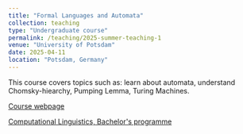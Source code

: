 ```yaml
---
title: "Formal Languages and Automata"
collection: teaching
type: "Undergraduate course"
permalink: /teaching/2025-summer-teaching-1
venue: "University of Potsdam"
date: 2025-04-11
location: "Potsdam, Germany"
---
```


This course covers topics such as: learn about automata, understand Chomsky-hiearchy, Pumping Lemma, Turing Machines.


[Course webpage](https://web.archive.org/web/20250407081049/https://puls.uni-potsdam.de/qisserver/pages/cs/sys/portal/hisinoneIframePage.faces?id=qis_meineLV_3&navigationPosition=up_dozFunktionen%2Cqis_dozVeranstaltung&recordRequest=true)

[Computational Linguistics, Bachelor's programme](https://www.uni-potsdam.de/de/studium/studienangebot/bachelor/ein-fach-bachelor/computerlinguistik)
